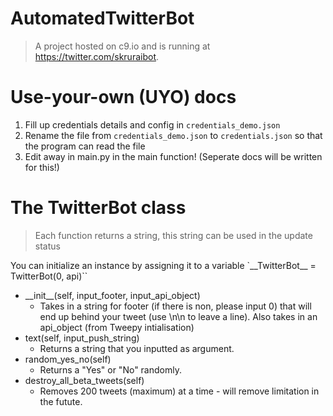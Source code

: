 # AutomatedTwitterBot
> A project hosted on c9.io and is running at https://twitter.com/skruraibot.

# Use-your-own (UYO) docs
1. Fill up credentials details and config in `credentials_demo.json`
2. Rename the file from `credentials_demo.json` to `credentials.json` so that the program can read the file
3. Edit away in main.py in the main function! (Seperate docs will be written for this!)

# The TwitterBot class
> Each function returns a string, this string can be used in the update status

You can initialize an instance by assigning it to a variable `\_\_TwitterBot\_\_ = TwitterBot(0, api)``

- \_\_init\_\_(self, input_footer, input_api_object)
    - Takes in a string for footer (if there is non, please input 0) that will end up behind your tweet (use \n\n to leave a line). Also takes in an api_object (from Tweepy intialisation)
- text(self, input_push_string)
    - Returns a string that you inputted as argument.
- random_yes_no(self)
    - Returns a "Yes" or "No" randomly.
- destroy_all_beta_tweets(self)
    - Removes 200 tweets (maximum) at a time - will remove limitation in the futute.
